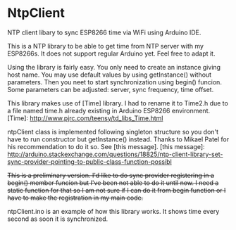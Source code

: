 # NtpClient
NTP client libary to sync ESP8266 time via WiFi using Arduino IDE.

This is a NTP library to be able to get time from NTP server with my ESP8266s. It does not support regular Arduino yet. Feel free to adapt it.

Using the library is fairly easy. You only need to create an instance giving host name. You may use default values by using getInstance() without parameters. Then you neet to start synchronization using begin() funcion. Some parameters can be adjusted: server, sync frequency, time offset.

This library makes use of [Time] library. I had to rename it to Time2.h due to a file named time.h already existing in Arduino ESP8266 environment. 
[Time]: http://www.pjrc.com/teensy/td_libs_Time.html

ntpClient class is implemented following singleton structure so you don't have to run constructor but getInstance() instead. Thanks to Mikael Patel for his recommendation to do it so. See [this message].
[this message]: http://arduino.stackexchange.com/questions/18825/ntp-client-library-set-sync-provider-pointing-to-public-class-function-possibl

~~This is a preliminary version. I'd like to do sync provider registering in a begin() member funcion but I've been not able to do it until now. I need a static function for that so I am not sure if I can do it from begin function or I have to make the registration in my main code.~~

ntpClient.ino is an example of how this library works. It shows time every second as soon it is synchronized.
